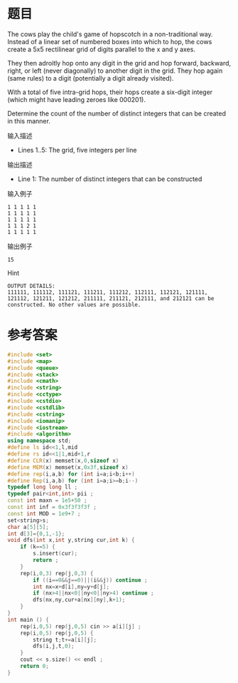# 题目
The cows play the child's game of hopscotch in a non-traditional way. Instead of a linear set of numbered boxes into which to hop, the cows create a 5x5 rectilinear grid of digits parallel to the x and y axes.

They then adroitly hop onto any digit in the grid and hop forward, backward, right, or left (never diagonally) to another digit in the grid. They hop again (same rules) to a digit (potentially a digit already visited).

With a total of five intra-grid hops, their hops create a six-digit integer (which might have leading zeroes like 000201).

Determine the count of the number of distinct integers that can be created in this manner.

输入描述
* Lines 1..5: The grid, five integers per line


输出描述
* Line 1: The number of distinct integers that can be constructed


输入例子
```
1 1 1 1 1
1 1 1 1 1
1 1 1 1 1
1 1 1 2 1
1 1 1 1 1
```
输出例子
```
15
```
Hint
```
OUTPUT DETAILS:
111111, 111112, 111121, 111211, 111212, 112111, 112121, 121111, 121112, 121211, 121212, 211111, 211121, 212111, and 212121 can be constructed. No other values are possible.
```
# 参考答案
```c++
#include <set>
#include <map>
#include <queue>
#include <stack>
#include <cmath>
#include <string>
#include <cctype>
#include <cstdio>
#include <cstdlib>
#include <cstring>
#include <iomanip>
#include <iostream>
#include <algorithm>
using namespace std;
#define ls id<<1,l,mid
#define rs id<<1|1,mid+1,r
#define CLR(x) memset(x,0,sizeof x)
#define MEM(x) memset(x,0x3f,sizeof x)
#define rep(i,a,b) for (int i=a;i<b;i++)
#define Rep(i,a,b) for (int i=a;i>=b;i--)
typedef long long ll ;
typedef pair<int,int> pii ;
const int maxn = 1e5+50 ;
const int inf = 0x3f3f3f3f ;
const int MOD = 1e9+7 ;
set<string>s; 
char a[5][5];
int d[3]={0,1,-1};
void dfs(int x,int y,string cur,int k) {
	if (k==5) {
		s.insert(cur);
		return ;
	}
	rep(i,0,3) rep(j,0,3) {
		if ((i==0&&j==0)||(i&&j)) continue ;
		int nx=x+d[i],ny=y+d[j];
		if (nx>4||nx<0||ny<0||ny>4) continue ;
		dfs(nx,ny,cur+a[nx][ny],k+1); 
	}
}
int main () {
	rep(i,0,5) rep(j,0,5) cin >> a[i][j] ;
	rep(i,0,5) rep(j,0,5) {
		string t;t+=a[i][j];
		dfs(i,j,t,0);
	} 
	cout << s.size() << endl ;
	return 0;
}
